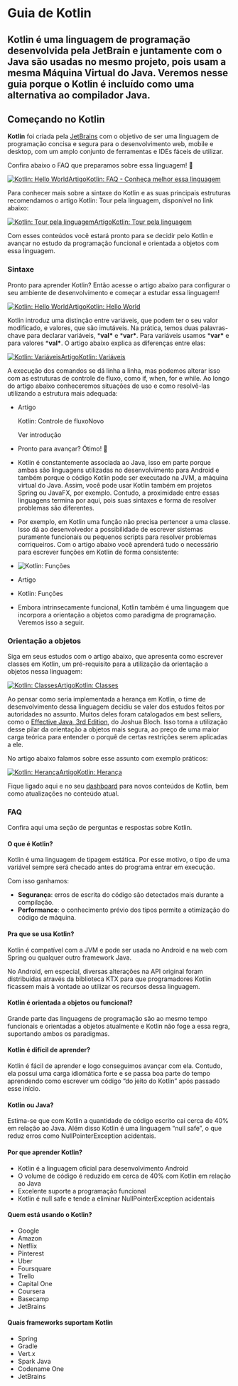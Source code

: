 # Guia de Kotlin

## Kotlin é uma linguagem de programação desenvolvida pela JetBrain e juntamente com o Java são usadas no mesmo projeto, pois usam a mesma Máquina Virtual do Java. Veremos nesse guia porque o Kotlin é incluído como uma alternativa ao compilador Java.

## Começando no Kotlin

**Kotlin** foi criada pela [JetBrains](https://kotlinlang.org/) com o objetivo de ser uma linguagem de programação concisa e segura para o desenvolvimento web, mobile e desktop, com um amplo conjunto de ferramentas e IDEs fáceis de utilizar.

Confira abaixo o FAQ que preparamos sobre essa linguagem! 🙌

[![Kotlin: Hello World](https://www.devmedia.com.br/imagens/articles/artigo-kotlin-hello-world-40670.png)ArtigoKotlin: FAQ - Conheça melhor essa linguagem](https://www.devmedia.com.br/kotlin-faq-conheca-melhor-essa-linguagem/40754)

Para conhecer mais sobre a sintaxe do Kotlin e as suas principais estruturas recomendamos o artigo Kotlin: Tour pela linguagem, disponível no link abaixo:

[![Kotlin: Tour pela linguagem](https://www.devmedia.com.br/arquivos/Artigos/40721/thumb_tour.png)ArtigoKotlin: Tour pela linguagem](https://www.devmedia.com.br/kotlin-tour-pela-linguagem/40721)

Com esses conteúdos você estará pronto para se decidir pelo Kotlin e avançar no estudo da programação funcional e orientada a objetos com essa linguagem.

### Sintaxe

Pronto para aprender Kotlin? Então acesse o artigo abaixo para configurar o seu ambiente de desenvolvimento e começar a estudar essa linguagem!

[![Kotlin: Hello World](https://www.devmedia.com.br/imagens/articles/artigo-kotlin-hello-world-40670.png)ArtigoKotlin: Hello World](https://www.devmedia.com.br/kotlin-hello-world/40670)

Kotlin introduz uma distinção entre variáveis, que podem ter o seu valor modificado, e valores, que são imutáveis. Na prática, temos duas palavras-chave para declarar variáveis, ***val\*** e ***var\***. Para variáveis usamos ***var\*** e para valores ***val\***. O artigo abaixo explica as diferenças entre elas:

[![Kotlin: Variáveis](https://www.devmedia.com.br/arquivos/Artigos/40721/thumb_variaveis.png)ArtigoKotlin: Variáveis](https://www.devmedia.com.br/kotlin-variaveis/40673)

A execução dos comandos se dá linha a linha, mas podemos alterar isso com as estruturas de controle de fluxo, como if, when, for e while. Ao longo do artigo abaixo conheceremos situações de uso e como resolvê-las utilizando a estrutura mais adequada:

- Artigo

  Kotlin: Controle de fluxoNovo

  Ver introdução

  

- Pronto para avançar? Ótimo! 🙌

- Kotlin é constantemente associada ao Java, isso em parte porque ambas são linguagens utilizadas no desenvolvimento para Android e também porque o código Kotlin pode ser executado na JVM, a máquina virtual do Java. Assim, você pode usar Kotlin também em projetos Spring ou JavaFX, por exemplo. Contudo, a proximidade entre essas linguagens termina por aqui, pois suas sintaxes e forma de resolver problemas são diferentes.

- Por exemplo, em Kotlin uma função não precisa pertencer a uma classe. Isso dá ao desenvolvedor a possibilidade de escrever sistemas puramente funcionais ou pequenos scripts para resolver problemas corriqueiros. Com o artigo abaixo você aprenderá tudo o necessário para escrever funções em Kotlin de forma consistente:

- ![Kotlin: Funções](https://www.devmedia.com.br/arquivos/Artigos/40721/thumb_funcoes.png)

- Artigo

- Kotlin: Funções

- Embora intrinsecamente funcional, Kotlin também é uma linguagem que incorpora a orientação a objetos como paradigma de programação. Veremos isso a seguir.

### Orientação a objetos

Siga em seus estudos com o artigo abaixo, que apresenta como escrever classes em Kotlin, um pré-requisito para a utilização da orientação a objetos nessa linguagem:

[![Kotlin: Classes](https://arquivo.devmedia.com.br/marketing/img/artigo-kotlin-classes-40345.png)ArtigoKotlin: Classes](https://www.devmedia.com.br/kotlin-classes/40345)

Ao pensar como seria implementada a herança em Kotlin, o time de desenvolvimento dessa linguagem decidiu se valer dos estudos feitos por autoridades no assunto. Muitos deles foram catalogados em best sellers, como o [Effective Java, 3rd Edition](https://www.oreilly.com/library/view/effective-java-3rd/9780134686097/), do Joshua Bloch. Isso torna a utilização desse pilar da orientação a objetos mais segura, ao preço de uma maior carga teórica para entender o porquê de certas restrições serem aplicadas a ele.

No artigo abaixo falamos sobre esse assunto com exemplo práticos:

[![Kotlin: Herança](https://arquivo.devmedia.com.br/marketing/img/artigo-kotlin-heranca-40346.png)ArtigoKotlin: Herança](https://www.devmedia.com.br/kotlin-heranca/40346)

Fique ligado aqui e no seu [dashboard](https://www.devmedia.com.br/) para novos conteúdos de Kotlin, bem como atualizações no conteúdo atual.

### FAQ

Confira aqui uma seção de perguntas e respostas sobre Kotlin.

#### O que é Kotlin?

Kotlin é uma linguagem de tipagem estática. Por esse motivo, o tipo de uma variável sempre será checado antes do programa entrar em execução.

Com isso ganhamos:

- **Segurança**: erros de escrita do código são detectados mais durante a compilação.
- **Performance**: o conhecimento prévio dos tipos permite a otimização do código de máquina.

#### Pra que se usa Kotlin?

Kotlin é compatível com a JVM e pode ser usada no Android e na web com Spring ou qualquer outro framework Java.

No Android, em especial, diversas alterações na API original foram distribuídas através da biblioteca KTX para que programadores Kotlin ficassem mais à vontade ao utilizar os recursos dessa linguagem.

#### Kotlin é orientada a objetos ou funcional?

Grande parte das linguagens de programação são ao mesmo tempo funcionais e orientadas a objetos atualmente e Kotlin não foge a essa regra, suportando ambos os paradigmas.

#### Kotlin é difícil de aprender?

Kotlin é fácil de aprender e logo conseguimos avançar com ela. Contudo, ela possui uma carga idiomática forte e se passa boa parte do tempo aprendendo como escrever um código “do jeito do Kotlin” após passado esse início.

#### Kotlin ou Java?

Estima-se que com Kotlin a quantidade de código escrito cai cerca de 40% em relação ao Java. Além disso Kotlin é uma linguagem “null safe”, o que reduz erros como NullPointerException acidentais.

#### Por que aprender Kotlin?

- Kotlin é a linguagem oficial para desenvolvimento Android
- O volume de código é reduzido em cerca de 40% com Kotlin em relação ao Java
- Excelente suporte a programação funcional
- Kotlin é null safe e tende a eliminar NullPointerException acidentais

#### Quem está usando o Kotlin?

- Google
- Amazon
- Netflix
- Pinterest
- Uber
- Foursquare
- Trello
- Capital One
- Coursera
- Basecamp
- JetBrains

#### Quais frameworks suportam Kotlin

- Spring
- Gradle
- Vert.x
- Spark Java
- Codename One
- JetBrains